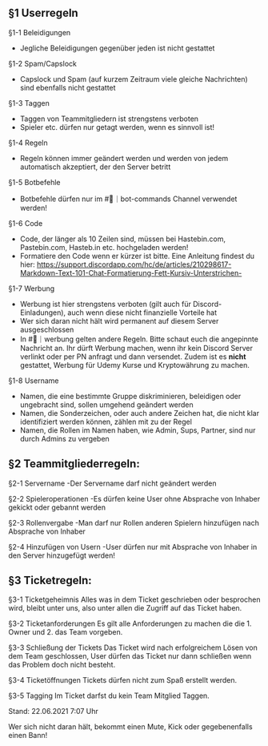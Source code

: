 ## §1 Userregeln

§1-1 Beleidigungen
- Jegliche Beleidigungen gegenüber jeden ist nicht gestattet

§1-2 Spam/Capslock
- Capslock und Spam (auf kurzem Zeitraum viele gleiche Nachrichten) sind ebenfalls nicht gestattet

§1-3 Taggen
- Taggen von Teammitgliedern ist strengstens verboten
- Spieler etc. dürfen nur getagt werden, wenn es sinnvoll ist!

§1-4 Regeln
- Regeln können immer geändert werden und werden von jedem automatisch akzeptiert, der den Server betritt

§1-5 Botbefehle
- Botbefehle dürfen nur im #:robot:｜bot-commands Channel verwendet werden!

§1-6 Code
- Code, der länger als 10 Zeilen sind, müssen bei Hastebin.com, Pastebin.com, Hasteb.in etc. hochgeladen werden!
- Formatiere den Code wenn er kürzer ist bitte. Eine Anleitung findest du hier: https://support.discordapp.com/hc/de/articles/210298617-Markdown-Text-101-Chat-Formatierung-Fett-Kursiv-Unterstrichen-

§1-7 Werbung
- Werbung ist hier strengstens verboten (gilt auch für Discord-Einladungen), auch wenn diese nicht finanzielle Vorteile hat
- Wer sich daran nicht hält wird permanent auf diesem Server ausgeschlossen
- In #:notebook_with_decorative_cover:｜werbung gelten andere Regeln. Bitte schaut euch die angepinnte Nachricht an. Ihr dürft Werbung machen, wenn ihr kein Discord Server verlinkt oder per PN anfragt und dann versendet. Zudem ist es **nicht** gestattet, Werbung für Udemy Kurse und Kryptowährung zu machen.

§1-8 Username
- Namen, die eine bestimmte Gruppe diskriminieren, beleidigen oder ungebracht sind, sollen umgehend geändert werden
- Namen, die Sonderzeichen, oder auch andere Zeichen hat, die nicht klar identifiziert werden können, zählen mit zu der Regel
- Namen, die Rollen im Namen haben, wie Admin, Sups, Partner, sind nur durch Admins zu vergeben

## §2 Teammitgliederregeln:

§2-1 Servername
-Der Servername darf nicht geändert werden

§2-2 Spieleroperationen
-Es dürfen keine User ohne Absprache von Inhaber gekickt oder gebannt werden

§2-3 Rollenvergabe
-Man darf nur Rollen anderen Spielern hinzufügen nach Absprache von Inhaber

§2-4 Hinzufügen von Usern
-User dürfen nur mit Absprache von Inhaber in den Server hinzugefügt werden!

## §3 Ticketregeln:

§3-1 Ticketgeheimnis
Alles was in dem Ticket geschrieben oder besprochen wird, bleibt unter uns, also unter allen die Zugriff auf das Ticket haben.

§3-2 Ticketanforderungen
Es gilt alle Anforderungen zu machen die die 1. Owner und 2. das Team vorgeben.

§3-3 Schließung der Tickets
Das Ticket wird nach erfolgreichem Lösen von dem Team geschlossen, User dürfen das Ticket nur dann schließen wenn das Problem doch nicht besteht.

§3-4 Ticketöffnungen
Tickets dürfen nicht zum Spaß erstellt werden. 

§3-5 Tagging
Im Ticket darfst du kein Team Mitglied Taggen.


Stand: 22.06.2021 7:07 Uhr 

Wer sich nicht daran hält, bekommt einen Mute, Kick oder gegebenenfalls einen Bann!